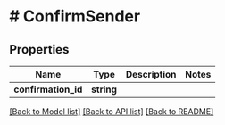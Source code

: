# # ConfirmSender

## Properties

Name | Type | Description | Notes
------------ | ------------- | ------------- | -------------
**confirmation_id** | **string** |  | 

[[Back to Model list]](../../README.md#documentation-for-models) [[Back to API list]](../../README.md#documentation-for-api-endpoints) [[Back to README]](../../README.md)



